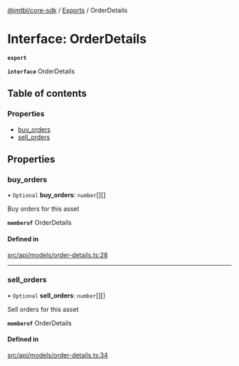[@imtbl/core-sdk](../README.md) / [Exports](../modules.md) / OrderDetails

# Interface: OrderDetails

**`export`** 

**`interface`** OrderDetails

## Table of contents

### Properties

- [buy\_orders](OrderDetails.md#buy_orders)
- [sell\_orders](OrderDetails.md#sell_orders)

## Properties

### buy\_orders

• `Optional` **buy\_orders**: `number`[][]

Buy orders for this asset

**`memberof`** OrderDetails

#### Defined in

[src/api/models/order-details.ts:28](https://github.com/immutable/imx-core-sdk/blob/7204457/src/api/models/order-details.ts#L28)

___

### sell\_orders

• `Optional` **sell\_orders**: `number`[][]

Sell orders for this asset

**`memberof`** OrderDetails

#### Defined in

[src/api/models/order-details.ts:34](https://github.com/immutable/imx-core-sdk/blob/7204457/src/api/models/order-details.ts#L34)
